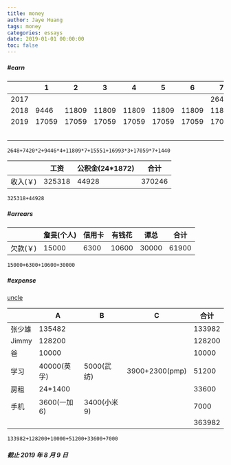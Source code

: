 ```yaml
---
title: money
author: Jaye Huang
tags: money
categories: essays
date: 2019-01-01 00:00:00
toc: false
---
```


##### #earn

|      | 1     | 2     | 3     | 4     | 5     | 6     | 7     | 8     | 9      | 10    | 11    | 12     |
| ---- | ----- | ----- | ----- | ----- | ----- | ----- | ----- | ----- | ------ | ----- | ----- | ------ |
| 2017 |       |       |       |       |       |       | 2648  | 7420  | 7420   | 9446  | 9446  | 9446   |
| 2018 | 9446  | 11809 | 11809 | 11809 | 11809 | 11809 | 11809 | 11801 | 15551  | 16993 | 16993 | 16993  |
| 2019 | 17059 | 17059 | 17059 | 17059 | 17059 | 17059 | 17059 |       |        |       |       |        |
|      |       |       |       |       |       |       |       |       | (补贴) | 1440  | 合计  | 291200 |

`2648+7420*2+9446*4+11809*7+15551+16993*3+17059*7+1440`

|          | 工资   | 公积金(24\*1872) | 合计   |
| -------- | ------ | ---------------- | ------ |
| 收入(￥) | 325318 | 44928            | 370246 |

`325318+44928`

##### #arrears

|          | 詹旻(个人) | 信用卡 | 有钱花 | 谭总  | 合计  |
| -------- | ---------- | ------ | ------ | ----- | ----- |
| 欠款(￥) | 15000      | 6300   | 10600  | 30000 | 61900 |

`15000+6300+10600+30000`

##### #expense

[uncle](/2019/01/01/essays-uncle/)

|        | A            | B            | C              | 合计   |
| ------ | ------------ | ------------ | -------------- | ------ |
| 张少雄 | 135482       |              |                | 133982 |
| Jimmy  | 128200       |              |                | 128200 |
| 爸     | 10000        |              |                | 10000  |
| 学习   | 40000(英孚)  | 5000(武纺)   | 3900+2300(pmp) | 51200  |
| 房租   | 24\*1400     |              |                | 33600  |
| 手机   | 3600(一加 6) | 3400(小米 9) |                | 7000   |
|        |              |              |                | 363982 |

`133982+128200+10000+51200+33600+7000`

##### _截止 2019 年 8 月 9 日_
